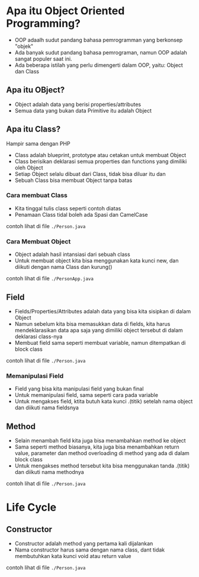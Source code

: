 # Apa itu Object Oriented Programming?

* OOP adaalh sudut pandang bahasa pemrogramman yang berkonsep "objek"
* Ada banyak sudut pandang bahasa pemrograman, namun OOP adalah sangat populer saat ini.
* Ada beberapa istilah yang perlu dimengerti dalam OOP, yaitu: Object dan Class

## Apa itu OBject?
* Object adalah data yang berisi properties/attributes
* Semua data yang bukan data Primitive itu adalah Object

## Apa itu Class? 

Hampir sama dengan PHP
* Class adalah blueprint, prototype atau cetakan untuk membuat Object
* Class berisikan deklarasi semua properties dan functions yang dimiliki oleh Object
* Setiap Object selalu dibuat dari Class, tidak bisa diluar itu dan
* Sebuah Class bisa membuat Object tanpa batas

### Cara membuat Class
* Kita tinggal tulis class seperti contoh diatas
* Penamaan Class tidal boleh ada Spasi dan CamelCase
 
contoh lihat di file `./Person.java` 

### Cara Membuat Object
* Object adalah hasil intansiasi dari sebuah class
* Untuk membuat object kita bisa menggunakan kata kunci new, dan diikuti dengan nama Class dan kurung()

contoh lihat di file `./PersonApp.java`


## Field
* Fields/Properties/Attributes adalah data yang bisa kita sisipkan di dalam Object
* Namun sebelum kita bisa memasukkan data di fields, kita harus mendeklarasikan data apa saja yang dimiliki object tersebut di dalam deklarasi class-nya
* Membuat field sama seperti membuat variable, namun ditempatkan di block class

contoh lihat di file `./Person.java` 

### Memanipulasi Field
* Field yang bisa kita manipulasi field yang bukan final
* Untuk memanipulasi field, sama seperti cara  pada variable
* Untuk mengakses field, ktita butuh kata kunci .(titik) setelah nama object dan diikuti nama fieldsnya

## Method
* Selain menambah field kita juga bisa menambahkan method ke object
* Sama seperti method biasanya, kita juga bisa menambahkan return value, parameter dan method overloading di method yang ada di dalam block class
* Untuk mengakses method tersebut kita bisa menggunakan tanda .(titik) dan diikuti nama methodnya

contoh lihat di file `./Person.java`

# Life Cycle

## Constructor
* Constructor adalah method yang pertama kali dijalankan
* Nama constructor harus sama dengan nama class, dant tidak membutuhkan kata kunci void atau return value

contoh lihat di file `./Person.java`